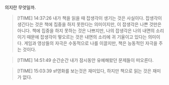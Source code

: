 의지란 무엇일까.

> [!TIME] 14:37:26
내가 책을 읽을 때 잡생각이 생기는 것은 사실이다. 잡생각이 생긴다는 것은 책에 집중을 하지 못한다는 의미이지만, 이 잡생각은 나쁜 것만은 아니다. 책에 집중을 하지 못하는 것은 나쁘지만, 나의 잡생각은 나의 내면의 소리이기 때문에 잡생각이 떻오르는 것은 내면의 소리에 귀 기울이고 있다는 의미이다. 게임과 영상들의 자극은 수동적으로 나를 이끌지만, 책은 능동적인 자극을 주는 것이다. 

> [!TIME] 14:51:49
순간순간 내가 잠시동안 유예해왔던 문제들이 떠오른다. 

> [!TIME] 15:03:39
sf영화를 보는것은 재미있다, 하지만 책으로 읽는 것은 재미가 없다.

